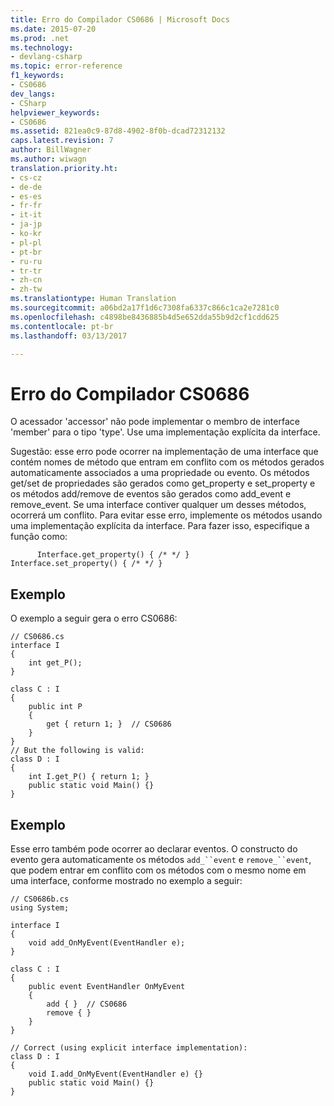 ```yaml
---
title: Erro do Compilador CS0686 | Microsoft Docs
ms.date: 2015-07-20
ms.prod: .net
ms.technology:
- devlang-csharp
ms.topic: error-reference
f1_keywords:
- CS0686
dev_langs:
- CSharp
helpviewer_keywords:
- CS0686
ms.assetid: 821ea0c9-87d8-4902-8f0b-dcad72312132
caps.latest.revision: 7
author: BillWagner
ms.author: wiwagn
translation.priority.ht:
- cs-cz
- de-de
- es-es
- fr-fr
- it-it
- ja-jp
- ko-kr
- pl-pl
- pt-br
- ru-ru
- tr-tr
- zh-cn
- zh-tw
ms.translationtype: Human Translation
ms.sourcegitcommit: a06bd2a17f1d6c7308fa6337c866c1ca2e7281c0
ms.openlocfilehash: c4898be8436885b4d5e652dda55b9d2cf1cdd625
ms.contentlocale: pt-br
ms.lasthandoff: 03/13/2017

---
```

# <a name="compiler-error-cs0686"></a>Erro do Compilador CS0686
O acessador 'accessor' não pode implementar o membro de interface 'member' para o tipo 'type'. Use uma implementação explícita da interface.  
  
 Sugestão: esse erro pode ocorrer na implementação de uma interface que contém nomes de método que entram em conflito com os métodos gerados automaticamente associados a uma propriedade ou evento. Os métodos get/set de propriedades são gerados como get_property e set_property e os métodos add/remove de eventos são gerados como add_event e remove_event. Se uma interface contiver qualquer um desses métodos, ocorrerá um conflito. Para evitar esse erro, implemente os métodos usando uma implementação explícita da interface. Para fazer isso, especifique a função como:  
  
```  
      Interface.get_property() { /* */ }  
Interface.set_property() { /* */ }  
```  
  
## <a name="example"></a>Exemplo  
 O exemplo a seguir gera o erro CS0686:  
  
```  
// CS0686.cs  
interface I  
{  
    int get_P();  
}  
  
class C : I  
{  
    public int P  
    {  
        get { return 1; }  // CS0686  
    }  
}  
// But the following is valid:  
class D : I  
{  
    int I.get_P() { return 1; }  
    public static void Main() {}  
}  
```  
  
## <a name="example"></a>Exemplo  
 Esse erro também pode ocorrer ao declarar eventos.  O constructo do evento gera automaticamente os métodos `add_``event` e `remove_``event`, que podem entrar em conflito com os métodos com o mesmo nome em uma interface, conforme mostrado no exemplo a seguir:  
  
```  
// CS0686b.cs  
using System;  
  
interface I  
{  
    void add_OnMyEvent(EventHandler e);  
}  
  
class C : I  
{  
    public event EventHandler OnMyEvent  
    {  
        add { }  // CS0686  
        remove { }  
    }  
}  
  
// Correct (using explicit interface implementation):  
class D : I  
{  
    void I.add_OnMyEvent(EventHandler e) {}  
    public static void Main() {}  
}  
```

